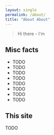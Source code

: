 ```yaml
---
layout: single
permalink: /about/
title: "About About"
---
```


> Hi there - I'm 

<figure>

</figure>

## Misc facts

* TODO
* TODO
* TODO
* TODO
* TODO
* TODO
* TODO
* TODO

## This site

TODO

